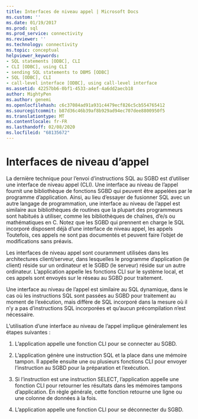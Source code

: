 ```yaml
---
title: Interfaces de niveau appel | Microsoft Docs
ms.custom: ''
ms.date: 01/19/2017
ms.prod: sql
ms.prod_service: connectivity
ms.reviewer: ''
ms.technology: connectivity
ms.topic: conceptual
helpviewer_keywords:
- SQL statements [ODBC], CLI
- CLI [ODBC], using CLI
- sending SQL statements to DBMS [ODBC]
- SQL [ODBC], CLI
- call-level interface [ODBC], using call-level interface
ms.assetid: 42257bb6-0bf1-4533-a4ef-4a6dd2aecb18
author: MightyPen
ms.author: genemi
ms.openlocfilehash: c6c37084ad91a931c4479ecf826c5cb554765412
ms.sourcegitcommit: b87d36c46b39af8b929ad94ec707dee8800950f5
ms.translationtype: MT
ms.contentlocale: fr-FR
ms.lasthandoff: 02/08/2020
ms.locfileid: "68135672"
---
```

# <a name="call-level-interfaces"></a>Interfaces de niveau d’appel
La dernière technique pour l’envoi d’instructions SQL au SGBD est d’utiliser une interface de niveau appel (CLI). Une interface au niveau de l’appel fournit une bibliothèque de fonctions SGBD qui peuvent être appelées par le programme d’application. Ainsi, au lieu d’essayer de fusionner SQL avec un autre langage de programmation, une interface au niveau de l’appel est similaire aux bibliothèques de routines que la plupart des programmeurs sont habitués à utiliser, comme les bibliothèques de chaînes, d’e/s ou mathématiques en C. Notez que les SGBD qui prennent en charge le SQL incorporé disposent déjà d’une interface de niveau appel, les appels Toutefois, ces appels ne sont pas documentés et peuvent faire l’objet de modifications sans préavis.  
  
 Les interfaces de niveau appel sont couramment utilisées dans les architectures client/serveur, dans lesquelles le programme d’application (le client) réside sur un ordinateur et le SGBD (le serveur) réside sur un autre ordinateur. L’application appelle les fonctions CLI sur le système local, et ces appels sont envoyés sur le réseau au SGBD pour traitement.  
  
 Une interface au niveau de l’appel est similaire au SQL dynamique, dans le cas où les instructions SQL sont passées au SGBD pour traitement au moment de l’exécution, mais diffère de SQL incorporé dans la mesure où il n’y a pas d’instructions SQL incorporées et qu’aucun précompilation n’est nécessaire.  
  
 L’utilisation d’une interface au niveau de l’appel implique généralement les étapes suivantes :  
  
1.  L’application appelle une fonction CLI pour se connecter au SGBD.  
  
2.  L’application génère une instruction SQL et la place dans une mémoire tampon. Il appelle ensuite une ou plusieurs fonctions CLI pour envoyer l’instruction au SGBD pour la préparation et l’exécution.  
  
3.  Si l’instruction est une instruction SELECT, l’application appelle une fonction CLI pour retourner les résultats dans les mémoires tampons d’application. En règle générale, cette fonction retourne une ligne ou une colonne de données à la fois.  
  
4.  L’application appelle une fonction CLI pour se déconnecter du SGBD.
